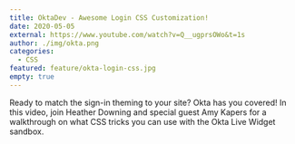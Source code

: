 ```yaml
---
title: OktaDev - Awesome Login CSS Customization!
date: 2020-05-05
external: https://www.youtube.com/watch?v=Q__ugprsOWo&t=1s
author: ./img/okta.png
categories:
  - CSS
featured: feature/okta-login-css.jpg
empty: true
---
```

Ready to match the sign-in theming to your site? Okta has you covered! In this video, join Heather Downing and special guest Amy Kapers for a walkthrough on what CSS tricks you can use with the Okta Live Widget sandbox.